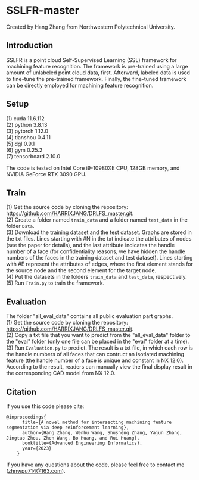 # SSLFR-master
Created by Hang Zhang from Northwestern Polytechnical University. 

## Introduction
SSLFR is a point cloud Self-Supervised Learning (SSL) framework for machining feature recognition. The framework is pre-trained using a large amount of unlabeled point cloud data, first. Afterward, labeled data is used to fine-tune the pre-trained framework. Finally, the fine-tuned framework can be directly employed for machining feature recognition.

## Setup
(1)	cuda 11.6.112     
(2)	python 3.8.13  
(3)	pytorch 1.12.0   
(4)	tianshou 0.4.11  
(5)   dgl 0.9.1  
(6)   gym 0.25.2  
(7)   tensorboard 2.10.0   

The code is tested on Intel Core i9-10980XE CPU, 128GB memory, and NVIDIA GeForce RTX 3090 GPU. 

## Train
(1)	Get the source code by cloning the repository: https://github.com/HARRIXJANG/DRLFS_master.git.   
(2)	Create a folder named `train_data` and a folder named `test_data` in the folder `Data`.  
(3)	Download the [training dataset](https://drive.google.com/drive/folders/1FWEzZTyYV4E4kksBGu3RGHdx_yT1N1zC?usp=sharing) and the [test dataset](https://drive.google.com/drive/folders/1M-wEQFi1_7Ng03HVYAkw5ynjKU_ptEID?usp=sharing). Graphs are stored in the txt files. Lines starting with #N in the txt indicate the attributes of nodes (see the paper for details), and the last attribute indicates the handle number of a face (for confidentiality reasons, we have hidden the handle numbers of the faces in the training dataset and test dataset). Lines starting with #E represent the attributes of edges, where the first element stands for the source node and the second element for the target node.  
(4)	Put the datasets in the folders `train_data` and `test_data`, respectively.    
(5)	Run `Train.py` to train the framework.    

## Evaluation
The folder "all_eval_data" contains all public evaluation part graphs.  
(1)	Get the source code by cloning the repository: https://github.com/HARRIXJANG/DRLFS_master.git.   
(2)   Copy a txt file that you want to predict from the "all_eval_data" folder to the "eval" folder (only one file can be placed in the "eval" folder at a time).   
(3)	Run `Evaluation.py` to predict. The result is a txt file, in which each row is the handle numbers of all faces that can contruct an isotlated machining feature (the handle number of a face is unique and constant in NX 12.0). According to the result, readers can manually view the final display result in the corresponding CAD model from NX 12.0.    

## Citation
If you use this code please cite:  
```
@inproceedings{  
      title={A novel method for intersecting machining feature segmentation via deep reinforcement learning},  
      author={Hang Zhang, Wenhu Wang, Shusheng Zhang, Yajun Zhang, Jingtao Zhou, Zhen Wang, Bo Huang, and Rui Huang},  
      booktitle={Advanced Engineering Informatics},  
      year={2023}  
    }
``` 
If you have any questions about the code, please feel free to contact me (zhnwpu714@163.com).
